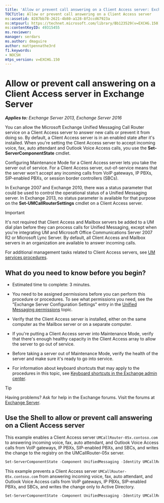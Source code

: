```yaml
---
title: 'Allow or prevent call answering on a Client Access server: Exchange 2013 Help'
TOCTitle: Allow or prevent call answering on a Client Access server
ms:assetid: 8287bb78-2621-4b80-a128-8f2ccd67923a
ms:mtpsurl: https://technet.microsoft.com/library/Bb123529(v=EXCHG.150)
ms:contentKeyID: 49315455
ms.reviewer: 
manager: serdars
ms.author: dmaguire
author: mattpennathe3rd
f1.keywords:
- NOCSH
mtps_version: v=EXCHG.150
---
```


# Allow or prevent call answering on a Client Access server in Exchange Server

_**Applies to:** Exchange Server 2013, Exchange Server 2016_

You can allow the Microsoft Exchange Unified Messaging Call Router service on a Client Access server to answer new calls or prevent it from doing so. By default, a Client Access server is in an enabled state after it's installed. When you're setting the Client Access server to accept incoming voice, fax, auto attendant and Outlook Voice Access calls, you use the **Set-ServerComponentState** cmdlet.

Configuring Maintenance Mode for a Client Access server lets you take the server out of service. For a Client Access server, out-of-service means that the server won't accept any incoming calls from VoIP gateways, IP PBXs, SIP-enabled PBXs, or session border controllers (SBCs).

In Exchange 2007 and Exchange 2010, there was a status parameter that could be used to control the operational status of a Unified Messaging server. In Exchange 2013, no status parameter is available for that purpose on the **Set-UMCallRouterSettings** cmdlet on a Client Access server.

> [!IMPORTANT]
> It's not required that Client Access and Mailbox servers be added to a UM dial plan before they can process calls for Unified Messaging, except when you're integrating UM and Microsoft Office Communications Server 2007 R2 or Microsoft Lync Server. By default, all Client Access and Mailbox servers in an organization are available to answer incoming calls.

For additional management tasks related to Client Access servers, see [UM services procedures](um-services-procedures-exchange-2013-help.md).

## What do you need to know before you begin?

- Estimated time to complete: 3 minutes.

- You need to be assigned permissions before you can perform this procedure or procedures. To see what permissions you need, see the "Exchange Server Configuration Settings" entry in the [Unified Messaging permissions](unified-messaging-permissions-exchange-2013-help.md) topic.

- Verify that the Client Access server is installed, either on the same computer as the Mailbox server or on a separate computer.

- If you're putting a Client Access server into Maintenance Mode, verify that there's enough healthy capacity in the Client Access array to allow the server to go out of service.

- Before taking a server out of Maintenance Mode, verify the health of the server and make sure it's ready to go into service.

- For information about keyboard shortcuts that may apply to the procedures in this topic, see [Keyboard shortcuts in the Exchange admin center](keyboard-shortcuts-in-the-exchange-admin-center-2013-help.md).

> [!TIP]
> Having problems? Ask for help in the Exchange forums. Visit the forums at [Exchange Server](https://go.microsoft.com/fwlink/p/?linkid=60612).

## Use the Shell to allow or prevent call answering on a Client Access server

This example enables a Client Access server `UMCallRouter-05x.contoso.com` to answering incoming voice, fax, auto attendant, and Outlook Voice Access calls from VoIP gateways, IP PBXs, SIP-enabled PBXs, and SBCs, and writes the change to the registry on the UMCallRouter-05x server.

```powershell
Set-ServerComponentState -Component UnifiedMessaging -Identity UMCallRouter-05x.contoso.com -Requester Maintenance -State Active -LocalOnly
```

This example prevents a Client Access server `UMCallRouter-05x.contoso.com` from answering incoming voice, fax, auto attendant, and Outlook Voice Access calls from VoIP gateways, IP PBXs, SIP-enabled PBXs, and SBCs, and writes the change only to Active Directory.

```powershell
Set-ServerComponentState -Component UnifiedMessaging -Identity UMCallRouter-05x.contoso.com -Requester Maintenance -State Inactive -RemoteOnly
```
